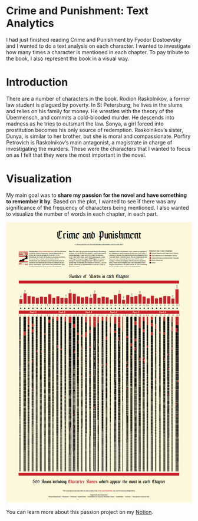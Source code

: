 # Crime and Punishment: Text Analytics
I had just finished reading Crime and Punishment by Fyodor Dostoevsky and I wanted to do a text analysis on each character. I wanted to investigate how many times a character is mentioned in each chapter. To pay tribute to the book, I also represent the book in a visual way.

# Introduction
There are a number of characters in the book. Rodion Raskolnikov, a former law student is plagued by poverty. In St Petersburg, he lives in the slums and relies on his family for money. He wrestles with the theory of the Übermensch, and commits a cold-blooded murder. He descends into madness as he tries to outsmart the law. Sonya, a girl forced into prostitution becomes his only source of redemption. Raskolnikov’s sister, Dunya, is similar to her brother, but she is moral and compassionate. Porfiry Petrovich is Raskolnikov’s main antagonist, a magistrate in charge of investigating the murders. These were the characters that I wanted to focus on as I felt that they were the most important in the novel.

# Visualization
My main goal was to **share my passion for the novel and have something to remember it by.**
Based on the plot, I wanted to see if there was any significance of the frequency of characters being mentioned. I also wanted to visualize the number of words in each chapter, in each part.

![alt text](https://github.com/alsiusyoong/CrimenPunishment_textAnalysis/blob/main/Crime%20and%20Punishment.PNG)


You can learn more about this passion project on my [Notion](https://www.notion.so/aloysiusong/Behind-the-Viz-of-Crime-and-Punishment-165e4f8395a54cccbfc89c03a83a2704?pvs=4).
